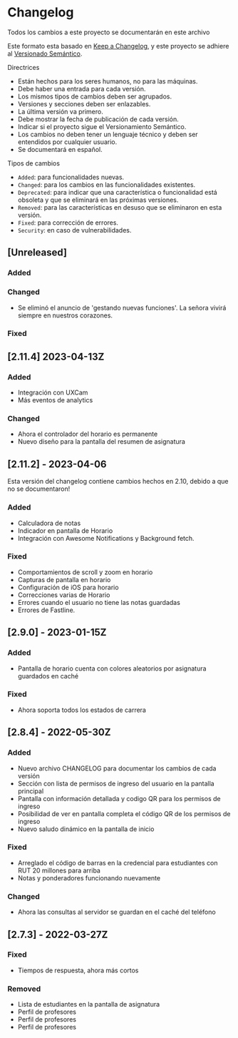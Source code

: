 # Changelog

Todos los cambios a este proyecto se documentarán en este archivo

Este formato esta basado en [Keep a Changelog](https://keepachangelog.com/es-ES/1.0.0/),
y este proyecto se adhiere al [Versionado Semántico](https://semver.org/spec/v2.0.0.html).

Directrices

- Están hechos para los seres humanos, no para las máquinas.
- Debe haber una entrada para cada versión.
- Los mismos tipos de cambios deben ser agrupados.
- Versiones y secciones deben ser enlazables.
- La última versión va primero.
- Debe mostrar la fecha de publicación de cada versión.
- Indicar si el proyecto sigue el Versionamiento Semántico.
- Los cambios no deben tener un lenguaje técnico y deben ser entendidos por cualquier usuario.
- Se documentará en español.

Tipos de cambios

- `Added`: para funcionalidades nuevas.
- `Changed`: para los cambios en las funcionalidades existentes.
- `Deprecated`: para indicar que una característica o funcionalidad está obsoleta y que se eliminará en las próximas versiones.
- `Removed`: para las características en desuso que se eliminaron en esta versión.
- `Fixed`: para corrección de errores.
- `Security`: en caso de vulnerabilidades.

## [Unreleased]

### Added

### Changed

- Se eliminó el anuncio de 'gestando nuevas funciones'. La señora vivirá siempre en nuestros corazones.

### Fixed


## [2.11.4] 2023-04-13Z

### Added

- Integración con UXCam
- Más eventos de analytics

### Changed

- Ahora el controlador del horario es permanente
- Nuevo diseño para la pantalla del resumen de asignatura
## [2.11.2] - 2023-04-06

Esta versión del changelog contiene cambios hechos en 2.10, debido a que no se documentaron!

### Added

- Calculadora de notas
- Indicador en pantalla de Horario
- Integración con Awesome Notifications y Background fetch.

### Fixed

- Comportamientos de scroll y zoom en horario
- Capturas de pantalla en horario
- Configuración de iOS para horario
- Correcciones varias de Horario
- Errores cuando el usuario no tiene las notas guardadas
- Errores de Fastline.

## [2.9.0] - 2023-01-15Z

### Added

- Pantalla de horario cuenta con colores aleatorios por asignatura guardados en caché

### Fixed

- Ahora soporta todos los estados de carrera

## [2.8.4] - 2022-05-30Z

### Added

- Nuevo archivo CHANGELOG para documentar los cambios de cada versión
- Sección con lista de permisos de ingreso del usuario en la pantalla principal
- Pantalla con información detallada y codigo QR para los permisos de ingreso
- Posibilidad de ver en pantalla completa el código QR de los permisos de ingreso
- Nuevo saludo dinámico en la pantalla de inicio

### Fixed

- Arreglado el código de barras en la credencial para estudiantes con RUT 20 millones para arriba
- Notas y ponderadores funcionando nuevamente

### Changed

- Ahora las consultas al servidor se guardan en el caché del teléfono

## [2.7.3] - 2022-03-27Z

### Fixed

- Tiempos de respuesta, ahora más cortos

### Removed

- Lista de estudiantes en la pantalla de asignatura
- Perfil de profesores
- Perfil de profesores
- Perfil de profesores

